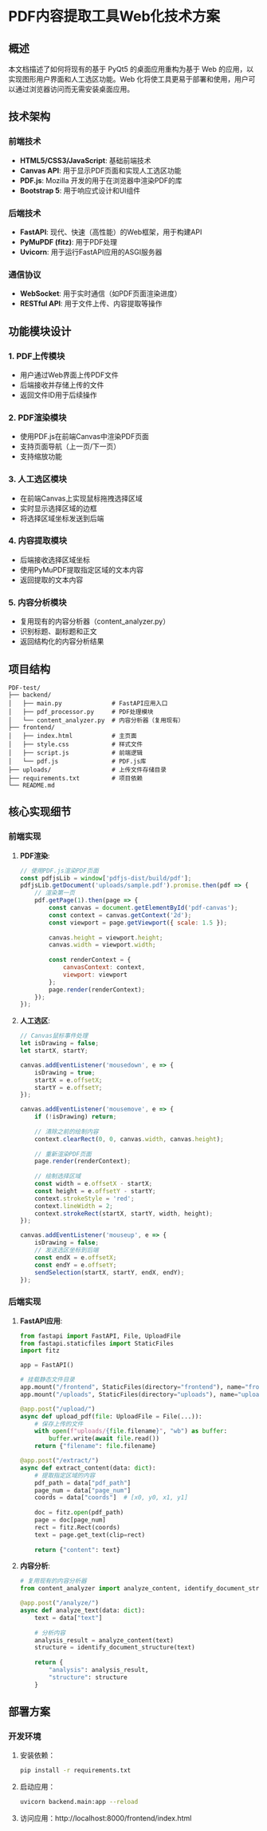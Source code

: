 # PDF内容提取工具Web化技术方案

## 概述

本文档描述了如何将现有的基于 PyQt5 的桌面应用重构为基于 Web 的应用，以实现图形用户界面和人工选区功能。Web 化将使工具更易于部署和使用，用户可以通过浏览器访问而无需安装桌面应用。

## 技术架构

### 前端技术
- **HTML5/CSS3/JavaScript**: 基础前端技术
- **Canvas API**: 用于显示PDF页面和实现人工选区功能
- **PDF.js**: Mozilla 开发的用于在浏览器中渲染PDF的库
- **Bootstrap 5**: 用于响应式设计和UI组件

### 后端技术
- **FastAPI**: 现代、快速（高性能）的Web框架，用于构建API
- **PyMuPDF (fitz)**: 用于PDF处理
- **Uvicorn**: 用于运行FastAPI应用的ASGI服务器

### 通信协议
- **WebSocket**: 用于实时通信（如PDF页面渲染进度）
- **RESTful API**: 用于文件上传、内容提取等操作

## 功能模块设计

### 1. PDF上传模块
- 用户通过Web界面上传PDF文件
- 后端接收并存储上传的文件
- 返回文件ID用于后续操作

### 2. PDF渲染模块
- 使用PDF.js在前端Canvas中渲染PDF页面
- 支持页面导航（上一页/下一页）
- 支持缩放功能

### 3. 人工选区模块
- 在前端Canvas上实现鼠标拖拽选择区域
- 实时显示选择区域的边框
- 将选择区域坐标发送到后端

### 4. 内容提取模块
- 后端接收选择区域坐标
- 使用PyMuPDF提取指定区域的文本内容
- 返回提取的文本内容

### 5. 内容分析模块
- 复用现有的内容分析器（content_analyzer.py）
- 识别标题、副标题和正文
- 返回结构化的内容分析结果

## 项目结构

```
PDF-test/
├── backend/
│   ├── main.py              # FastAPI应用入口
│   ├── pdf_processor.py     # PDF处理模块
│   └── content_analyzer.py  # 内容分析器（复用现有）
├── frontend/
│   ├── index.html           # 主页面
│   ├── style.css            # 样式文件
│   ├── script.js            # 前端逻辑
│   └── pdf.js               # PDF.js库
├── uploads/                 # 上传文件存储目录
├── requirements.txt         # 项目依赖
└── README.md
```

## 核心实现细节

### 前端实现

1. **PDF渲染**:
   ```javascript
   // 使用PDF.js渲染PDF页面
   const pdfjsLib = window['pdfjs-dist/build/pdf'];
   pdfjsLib.getDocument('uploads/sample.pdf').promise.then(pdf => {
       // 渲染第一页
       pdf.getPage(1).then(page => {
           const canvas = document.getElementById('pdf-canvas');
           const context = canvas.getContext('2d');
           const viewport = page.getViewport({ scale: 1.5 });
           
           canvas.height = viewport.height;
           canvas.width = viewport.width;
           
           const renderContext = {
               canvasContext: context,
               viewport: viewport
           };
           page.render(renderContext);
       });
   });
   ```

2. **人工选区**:
   ```javascript
   // Canvas鼠标事件处理
   let isDrawing = false;
   let startX, startY;
   
   canvas.addEventListener('mousedown', e => {
       isDrawing = true;
       startX = e.offsetX;
       startY = e.offsetY;
   });
   
   canvas.addEventListener('mousemove', e => {
       if (!isDrawing) return;
       
       // 清除之前的绘制内容
       context.clearRect(0, 0, canvas.width, canvas.height);
       
       // 重新渲染PDF页面
       page.render(renderContext);
       
       // 绘制选择区域
       const width = e.offsetX - startX;
       const height = e.offsetY - startY;
       context.strokeStyle = 'red';
       context.lineWidth = 2;
       context.strokeRect(startX, startY, width, height);
   });
   
   canvas.addEventListener('mouseup', e => {
       isDrawing = false;
       // 发送选区坐标到后端
       const endX = e.offsetX;
       const endY = e.offsetY;
       sendSelection(startX, startY, endX, endY);
   });
   ```

### 后端实现

1. **FastAPI应用**:
   ```python
   from fastapi import FastAPI, File, UploadFile
   from fastapi.staticfiles import StaticFiles
   import fitz
   
   app = FastAPI()
   
   # 挂载静态文件目录
   app.mount("/frontend", StaticFiles(directory="frontend"), name="frontend")
   app.mount("/uploads", StaticFiles(directory="uploads"), name="uploads")
   
   @app.post("/upload/")
   async def upload_pdf(file: UploadFile = File(...)):
       # 保存上传的文件
       with open(f"uploads/{file.filename}", "wb") as buffer:
           buffer.write(await file.read())
       return {"filename": file.filename}
   
   @app.post("/extract/")
   async def extract_content(data: dict):
       # 提取指定区域的内容
       pdf_path = data["pdf_path"]
       page_num = data["page_num"]
       coords = data["coords"]  # [x0, y0, x1, y1]
       
       doc = fitz.open(pdf_path)
       page = doc[page_num]
       rect = fitz.Rect(coords)
       text = page.get_text(clip=rect)
       
       return {"content": text}
   ```

2. **内容分析**:
   ```python
   # 复用现有的内容分析器
   from content_analyzer import analyze_content, identify_document_structure
   
   @app.post("/analyze/")
   async def analyze_text(data: dict):
       text = data["text"]
       
       # 分析内容
       analysis_result = analyze_content(text)
       structure = identify_document_structure(text)
       
       return {
           "analysis": analysis_result,
           "structure": structure
       }
   ```

## 部署方案

### 开发环境
1. 安装依赖：
   ```bash
   pip install -r requirements.txt
   ```
2. 启动应用：
   ```bash
   uvicorn backend.main:app --reload
   ```
3. 访问应用：http://localhost:8000/frontend/index.html